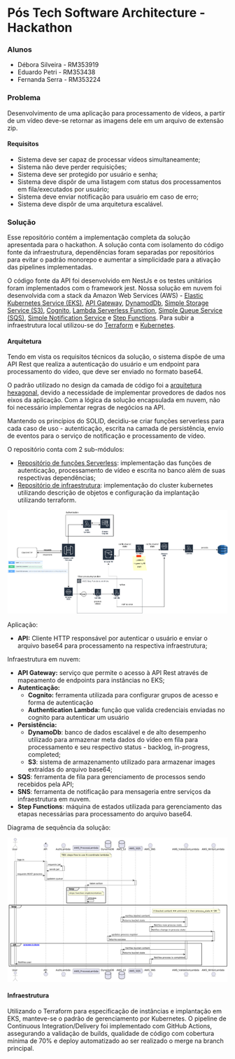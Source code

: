 # Pós Tech Software Architecture - Hackathon

### Alunos

- Débora Silveira - RM353919
- Eduardo Petri - RM353438
- Fernanda Serra - RM353224

### Problema

Desenvolvimento de uma aplicação para processamento de vídeos, a partir de um vídeo deve-se retornar as imagens dele em um arquivo de extensão zip.

#### Requisitos

- Sistema deve ser capaz de processar vídeos simultaneamente;
- Sistema não deve perder requisições;
- Sistema deve ser protegido por usuário e senha;
- Sistema deve dispôr de uma listagem com status dos processamentos em fila/executados por usuário;
- Sistema deve enviar notificação para usuário em caso de erro;
- Sistema deve dispôr de uma arquitetura escalável.

### Solução

Esse repositório contém a implementação completa da solução apresentada para o hackathon. A solução conta com isolamento do código fonte da infraestrutura, dependências foram separadas por repositórios para evitar o padrão monorepo e aumentar a simplicidade para a ativação das pipelines implementadas.

O código fonte da API foi desenvolvido em NestJs e os testes unitários foram implementados com o framework jest. Nossa solução em nuvem foi desenvolvida com a stack da Amazon Web Services (AWS) - [Elastic Kubernetes Service (EKS)](https://aws.amazon.com/pt/eks/), [API Gateway](https://aws.amazon.com/pt/api-gateway/), [DynamodDb](https://aws.amazon.com/pt/dynamodb/), [Simple Storage Service (S3)](https://aws.amazon.com/pt/s3/), [Cognito](https://aws.amazon.com/cognito/), [Lambda Serverless Function](https://aws.amazon.com/lambda/), [Simple Queue Service (SQS)](https://aws.amazon.com/pt/sqs/), [Simple Notification Service](https://aws.amazon.com/pt/sns/) e [Step Functions](https://aws.amazon.com/step-functions/). Para subir a infraestrutura local utilizou-se do [Terraform](https://www.terraform.io/) e [Kubernetes](https://kubernetes.io/pt-br/).

#### Arquitetura

Tendo em vista os requisitos técnicos da solução, o sistema dispõe de uma API Rest que realiza a autenticação do usuário e um endpoint para processamento do vídeo, que deve ser enviado no formato base64.

O padrão utilizado no design da camada de código foi a [arquitetura hexagonal](https://netflixtechblog.com/ready-for-changes-with-hexagonal-architecture-b315ec967749), devido a necessidade de implementar provedores de dados nos eixos da aplicação. Com a lógica da solução encapsulada em nuvem, não foi necessário implementar regras de negócios na API.

Mantendo os princípios do SOLID, decidiu-se criar funções serverless para cada caso de uso - autenticação, escrita na camada de persistência, envio de eventos para o serviço de notificação e processamento de vídeo.

O repositório conta com 2 sub-módulos:

- [Repositório de funções Serverless](https://github.com/architecture-postgrad-squad/hackathon-serverless-function): implementação das funções de autenticação, processamento de vídeo e escrita no banco além de suas respectivas dependências;
- [Repositório de infraestrutura](https://github.com/architecture-postgrad-squad/hackathon-infrastructure): implementação do cluster kubernetes utilizando descrição de objetos e configuração da implantação utilizando terraform.

![imagem](/doc/architecture/architecture.png)

Aplicação:

- **API:** Cliente HTTP responsável por autenticar o usuário e enviar o arquivo base64 para processamento na respectiva infraestrutura;

Infraestrutura em nuvem:

- **API Gateway:** serviço que permite o acesso à API Rest através de mapeamento de endpoints para instâncias no EKS;
- **Autenticação:**
  - **Cognito:** ferramenta utilizada para configurar grupos de acesso e forma de autenticação
  - **Authentication Lambda:** função que valida credenciais enviadas no cognito para autenticar um usuário
- **Persistência:**
  - **DynamoDb**: banco de dados escalável e de alto desempenho utilizado para armazenar meta dados do vídeo em fila para processamento e seu respectivo status - backlog, in-progress, completed;
  - **S3**: sistema de armazenamento utilizado para armazenar images extraídas do arquivo base64;
- **SQS**: ferramenta de fila para gerenciamento de processos sendo recebidos pela API;
- **SNS**: ferramenta de notificação para mensageria entre serviços da infraestrutura em nuvem.
- **Step Functions**: máquina de estados utilizada para gerenciamento das etapas necessárias para processamento do arquivo base64.

Diagrama de sequência da solução:

![imagem](/doc/uml/sequence.png)

#### Infraestrutura

Utilizando o Terraform para especificação de instâncias e implantação em EKS, manteve-se o padrão de gerenciamento por Kubernetes. O pipeline de Continuous Integration/Delivery foi implementado com GitHub Actions, assegurando a validação de builds, qualidade de código com cobertura mínima de 70% e deploy automatizado ao ser realizado o merge na branch principal.
